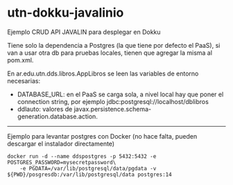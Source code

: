 # utn-dokku-javalinio
Ejemplo CRUD API JAVALIN para desplegar en Dokku

Tiene solo la dependencia a Postgres (la que tiene por defecto el PaaS), si van a usar otra db para pruebas locales, tienen
que agregar la misma al pom.xml.

En ar.edu.utn.dds.libros.AppLibros se leen las variables de entorno necesarias:
- DATABASE_URL: en el PaaS se carga sola, a nivel local hay que poner el connection string, por ejemplo jdbc:postgresql://localhost/dblibros
- ddlauto: valores de javax.persistence.schema-generation.database.action.


---
Ejemplo para levantar postgres con Docker (no hace falta, pueden descargar el instalador directamente)
```
docker run -d --name ddspostgres -p 5432:5432 -e POSTGRES_PASSWORD=mysecretpassword\
    -e PGDATA=/var/lib/postgresql/data/pgdata -v ${PWD}/posgresdb:/var/lib/postgresql/data postgres:14

```
